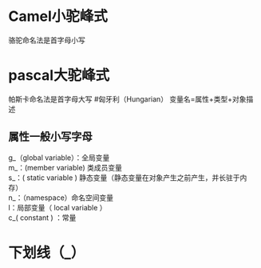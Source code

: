 # Camel小驼峰式
骆驼命名法是首字母小写
# pascal大驼峰式
帕斯卡命名法是首字母大写
#匈牙利（Hungarian）
变量名=属性+类型+对象描述
## 属性一般小写字母
g_（global variable）：全局变量  
m_：(member variable) 类成员变量  
s_：( static variable ) 静态变量（静态变量在对象产生之前产生，并长驻于内存）  
n_：（namespace）命名空间变量  
l：局部变量（ local variable ）  
c_( constant ) ：常量  
# 下划线（_）


